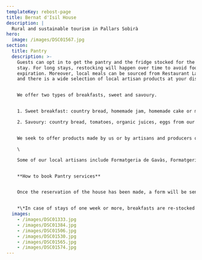 ```yaml
---
templateKey: rebost-page
title: Bernat d'Isil House
description: |
  Rural and sustainable tourism in Pallars Sobirà
hero:
  image: /images/DSC01567.jpg
section:
  title: Pantry
  description: >-
    Guests can opt in to get the pantry and the fridge stocked for the entire
    stay. For long stays, restocking will happen over time to avoid food
    expiration. Moreover, local meals can be sourced from Restaurant La Tona,
    and there is a wide selection of local artisan products at your disposal. 


    We offer two types of breakfasts, sweet and savoury. 


    1. Sweet breakfast: country bread, homemade jam, homemade cake or muffins, homemade yogurt, homemade mixture of dried fruits, seasonal fruit, organic juices, milk, coffee and tea.

    2. Savoury: country bread, tomatoes, organic juices, eggs from our hens, traditional cold cuts and cheeses from Pallars (for example, xolís and bull), coffee and tea.


    We seek to offer products made by us or by artisans and producers of the region.\

    \

    Some of our local artisans include Formatgeria de Gavàs, Formatgeria Montsent de Pallars, esterriBerry jams and fruits, beef from Casa Beta de Pujalt, lamb from Casa Madó d'Escàs.


    **How to book Pantry services**


    Once the reservation of the house has been made, a form will be sent in which you can request these services


    *\*In case of stays of one week or more, breakfasts are re-stocked every three days.*
  images:
    - /images/DSC01333.jpg
    - /images/DSC01384.jpg
    - /images/DSC01506.jpg
    - /images/DSC01530.jpg
    - /images/DSC01565.jpg
    - /images/DSC01574.jpg
---
```

